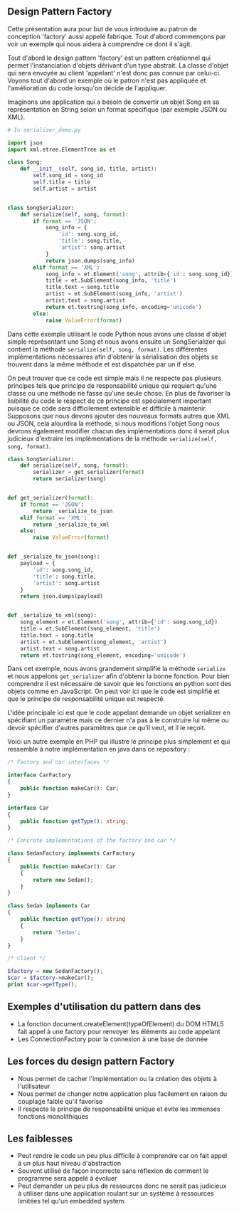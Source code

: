## Design Pattern Factory

Cette présentation aura pour but de vous introduire au patron de conception 'factory' aussi appelé fabrique. Tout
d'abord commençons par voir un exemple qui nous aidera à comprendre ce dont il s'agit.

Tout d'abord le design pattern 'factory' est un pattern créationnel qui permet l'instanciation d'objets dérivant d'un
type abstrait. La classe d'objet qui sera envoyée au client 'appelant' n'est donc pas connue par celui-ci. Voyons tout
d'abord un exemple où le patron n'est pas appliquée et l'amélioration du code lorsqu'on décide de l'appliquer.

Imaginons une application qui a besoin de convertir un objet Song en sa représentation en String selon un format spécifique
(par exemple JSON ou XML). 

```python
# In serializer_demo.py

import json
import xml.etree.ElementTree as et

class Song:
    def __init__(self, song_id, title, artist):
        self.song_id = song_id
        self.title = title
        self.artist = artist


class SongSerializer:
    def serialize(self, song, format):
        if format == 'JSON':
            song_info = {
                'id': song.song_id,
                'title': song.title,
                'artist': song.artist
            }
            return json.dumps(song_info)
        elif format == 'XML':
            song_info = et.Element('song', attrib={'id': song.song_id})
            title = et.SubElement(song_info, 'title')
            title.text = song.title
            artist = et.SubElement(song_info, 'artist')
            artist.text = song.artist
            return et.tostring(song_info, encoding='unicode')
        else:
            raise ValueError(format)
```

Dans cette exemple utilisant le code Python nous avons une classe d'objet simple représentant une Song et nous avons
ensuite un SongSerializer qui contient la méthode `serialize(self, song, format)`. Les différentes implémentations nécessaires
afin d'obtenir la sérialisation des objets se trouvent dans la même méthode et est dispatchée par un if else.

On peut trouver que ce code est simple mais il ne respecte pas plusieurs principes tels que principe de responsabilité unique
qui requiert qu'une classe ou une méthode ne fasse qu'une seule chose. En plus de favoriser la lisibilité du code le respect 
de ce principe est spécialement important puisque ce code sera difficilement extensible et difficile à maintenir. Supposons que nous
devons ajouter des nouveaux formats autres que XML ou JSON, cela alourdira la méthode, si nous modifions l'objet Song nous devrons également
modifier chacun des implémentations donc il serait plus judicieux d'extraire les implémentations de la méthode `serialize(self, song, format)`.

```python
class SongSerializer:
    def serialize(self, song, format):
        serializer = get_serializer(format)
        return serializer(song)


def get_serializer(format):
    if format == 'JSON':
        return _serialize_to_json
    elif format == 'XML':
        return _serialize_to_xml
    else:
        raise ValueError(format)


def _serialize_to_json(song):
    payload = {
        'id': song.song_id,
        'title': song.title,
        'artist': song.artist
    }
    return json.dumps(payload)


def _serialize_to_xml(song):
    song_element = et.Element('song', attrib={'id': song.song_id})
    title = et.SubElement(song_element, 'title')
    title.text = song.title
    artist = et.SubElement(song_element, 'artist')
    artist.text = song.artist
    return et.tostring(song_element, encoding='unicode')
```

Dans cet exemple, nous avons grandement simplifié la méthode `serialize` et nous appelons `get_serializer` afin d'obtenir
la bonne fonction. Pour bien comprendre il est nécessaire de savoir que les fonctions en python sont des objets comme 
en JavaScript. On peut voir ici que le code est simplifié et que le principe de responsabilité unique est respecté.

L'idée principale ici est que le code appelant demande un objet serializer en spécifiant un paramètre mais ce dernier
n'a pas à le construire lui même ou devoir spécifier d'autres paramètres que ce qu'il veut, et il le reçoit.

Voici un autre exemple en PHP qui illustre le principe plus simplement et qui ressemble à notre implémentation en java dans ce repository :

```php
/* Factory and car interfaces */

interface CarFactory
{
    public function makeCar(): Car;
}

interface Car
{
    public function getType(): string;
}

/* Concrete implementations of the factory and car */

class SedanFactory implements CarFactory
{
    public function makeCar(): Car
    {
        return new Sedan();
    }
}

class Sedan implements Car
{
    public function getType(): string
    {
        return 'Sedan';
    }
}

/* Client */

$factory = new SedanFactory();
$car = $factory->makeCar();
print $car->getType();
```


## Exemples d'utilisation du pattern dans des 

* La fonction document.createElement(typeOfElement) du DOM HTML5 fait appel à une factory pour renvoyer les éléments au code appelant
* Les ConnectionFactory pour la connexion à une base de donnée

## Les forces du design pattern Factory

* Nous permet de cacher l'implémentation ou la création des objets à l'utilisateur
* Nous permet de changer notre application plus facilement en raison du couplage faible qu'il favorise
* Il respecte le principe de responsabilité unique et évite les immenses fonctions monolithiques


## Les faiblesses

* Peut rendre le code un peu plus difficile à comprendre car on fait appel à un plus haut niveau d'abstraction
* Souvent utilisé de façon incorrecte sans réflexion de comment le programme sera appelé à évoluer
* Peut demander un peu plus de ressources donc ne serait pas judicieux à utiliser dans une application roulant sur un système à ressources limitées tel qu'un embedded system.